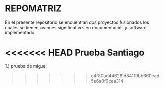 # REPOMATRIZ
En el presente repositorio se encuentran dos proyectos fusionados los cuales se tienen avances significativos en documentación y software implementado 

<<<<<<< HEAD
Prueba Santiago 
=======
1.) prueba de miguel
>>>>>>> c4f80ad446281d84119bb660ead5e6a0f9cea314
